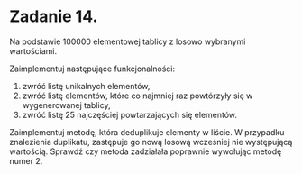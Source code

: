 # Zadanie 14.
Na podstawie 100000 elementowej tablicy z losowo wybranymi wartościami. 

Zaimplementuj następujące funkcjonalności:
1. zwróć listę unikalnych elementów,
2. zwróć listę elementów, które co najmniej raz powtórzyły się w wygenerowanej tablicy,
3. zwróć listę 25 najczęściej powtarzających się elementów.
   
Zaimplementuj metodę, która deduplikuje elementy w liście. 
W przypadku znalezienia duplikatu, zastępuje go nową losową wcześniej nie występującą wartością. 
Sprawdź czy metoda zadziałała poprawnie wywołując metodę numer 2.